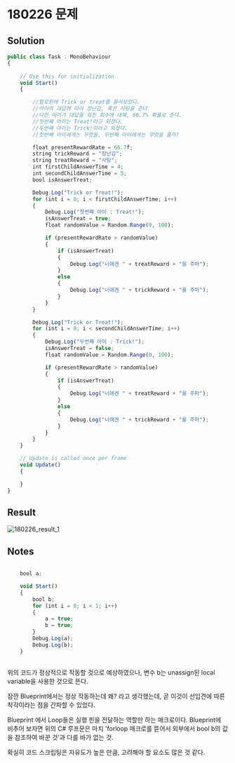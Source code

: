 ﻿# 180226 문제

## Solution

```javascript
public class Task : MonoBehaviour
{
    
    // Use this for initialization
    void Start()
    {

        //할로윈에 Trick or treat를 물어보았다.
        //아이의 대답에 따라 장난감, 혹은 사탕을 준다.
        //다만 아이가 대답을 외친 회수에 대해, 66.7% 확률로 준다.
        //첫번째 아이는 Treat!라고 외쳤다.
        //두번째 아이는 Trick!이라고 외쳤다.
        //첫번째 아이에게는 무엇을, 두번째 아이에게는 무엇을 줄까?

        float presentRewardRate = 66.7f;
        string trickReward = "장난감";
        string treatReward = "사탕";
        int firstChildAnswerTime = 4;
        int secondChildAnswerTime = 5;
        bool isAnswerTreat;

        Debug.Log("Trick or Treat!");
        for (int i = 0; i < firstChildAnswerTime; i++)
        {
            Debug.Log("첫번째 아이 : Treat!");
            isAnswerTreat = true;
            float randomValue = Random.Range(0, 100);

            if (presentRewardRate > randomValue)
            {
                if (isAnswerTreat)
                {
                    Debug.Log("너에겐 " + treatReward + "을 주마");
                }
                else
                {
                    Debug.Log("너에겐 " + trickReward + "를 주마");
                }
            }
        }

        Debug.Log("Trick or Treat!");
        for (int i = 0; i < secondChildAnswerTime; i++)
        {
            Debug.Log("두번째 아이 : Trick!");
            isAnswerTreat = false;
            float randomValue = Random.Range(0, 100);

            if (presentRewardRate > randomValue)
            {
                if (isAnswerTreat)
                {
                    Debug.Log("너에겐 " + treatReward + "을 주마");
                }
                else
                {
                    Debug.Log("너에겐 " + trickReward + "를 주마");
                }
            }
        }
    }

    // Update is called once per frame
    void Update()
    {

    }
}
```

## Result

![180226_result_1](https://user-images.githubusercontent.com/6358827/36658768-6951b64c-1b15-11e8-97f2-53ec0446e853.png)

## Notes


```javascript

    bool a;

    void Start()
    {
        bool b;
        for (int i = 0; i < 1; i++)
        {
            a = true;
            b = true;
        }
        Debug.Log(a);
        Debug.Log(b);
    }
	
```

위의 코드가 정상적으로 작동할 것으로 예상하였으나, 변수 b는 unassign된 local variable을 사용한 것으로 뜬다.

잠깐 Blueprint에서는 정상 작동하는데 왜? 라고 생각했는데, 곧 이것이 선입견에 따른 착각이라는 점을 간파할 수 있었다.

Blueprint 에서 Loop들은 실행 핀을 전달하는 역할만 하는 매크로이다. Blueprint에 비추어 보자면 위의 C# 루프문은 마치 'forloop 매크로를 뜯어서 외부에서 bool b의 값을 참조하여 바꾼 것'과 다를 바가 없는 것.

확실히 코드 스크립팅은 자유도가 높은 만큼, 고려해야 할 요소도 많은 것 같다.